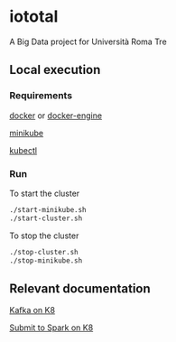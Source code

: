 # iototal
A Big Data project for Università Roma Tre

## Local execution

### Requirements
[docker](https://docs.docker.com/get-started/get-docker/) or [docker-engine](https://docs.docker.com/get-started/get-docker/)

[minikube](https://minikube.sigs.k8s.io/docs/start/)

[kubectl](https://kubernetes.io/docs/tasks/tools/)

### Run
To start the cluster
```bash
./start-minikube.sh
./start-cluster.sh
```

To stop the cluster
```bash
./stop-cluster.sh
./stop-minikube.sh
```

## Relevant documentation
[Kafka on K8](https://learnk8s.io/kafka-ha-kubernetes)

[Submit to Spark on K8](https://apache-spark-on-k8s.github.io/userdocs/running-on-kubernetes.html)
